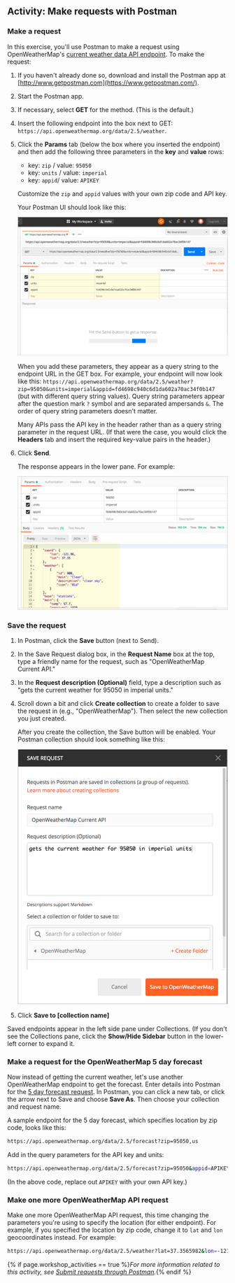 ## <i class="fa fa-user-circle"></i> Activity: Make requests with Postman

### Make a request

In this exercise, you'll use Postman to make a request using OpenWeatherMap's [current weather data API endpoint](https://openweathermap.org/current). To make the request:

1.  If you haven't already done so, download and install the Postman app at [http://www.getpostman.com](https://www.getpostman.com/).
2.  Start the Postman app.
3.  If necessary, select **GET** for the method. (This is the default.)
4.  Insert the following endpoint into the box next to GET: `https://api.openweathermap.org/data/2.5/weather`.
5.  Click the **Params** tab (below the box where you inserted the endpoint) and then add the following three parameters in the **key** and **value** rows:

    * key: `zip` / value: `95050`
    * key: `units` / value: `imperial`
    * key: `appid`/ value: `APIKEY`

    Customize the `zip` and `appid` values with your own zip code and API key.

    Your Postman UI should look like this:

    <img src="images/postmanopenweatherapi.png" class="medium"/>

	  When you add these parameters, they appear as a query string to the endpoint URL in the GET box. For example, your endpoint will now look like this: `https://api.openweathermap.org/data/2.5/weather?zip=95050&units=imperial&appid=fd4698c940c6d1da602a70ac34f0b147` (but with different query string values). Query string parameters appear after the question mark `?` symbol and are separated ampersands `&`. The order of query string parameters doesn't matter.

    Many APIs pass the API key in the header rather than as a query string parameter in the request URL. (If that were the case, you would click the **Headers** tab and insert the required key-value pairs in the header.)

7.  Click **Send**.

	  The response appears in the lower pane. For example:

    <img src="images/postmanopenweatherapiresponse.png" class="medium"/>

### Save the request

1.  In Postman, click the **Save** button (next to Send).
1.  In the Save Request dialog box, in the **Request Name** box at the top, type a friendly name for the request, such as "OpenWeatherMap Current API."
1.  In the **Request description (Optional)** field, type a description such as "gets the current weather for 95050 in imperial units."
3.  Scroll down a bit and click **Create collection** to create a folder to save the request in (e.g., "OpenWeatherMap"). Then select the new collection you just created.

    After you create the collection, the Save button will be enabled. Your Postman collection should look something like this:

    <img src="images/postmancollectiondialog.png" class="small"/>

4.  Click **Save to [collection name]**

Saved endpoints appear in the left side pane under Collections. (If you don't see the Collections pane, click the **Show/Hide Sidebar** button in the lower-left corner to expand it.

### Make a request for the OpenWeatherMap 5 day forecast

Now instead of getting the current weather, let's use another OpenWeatherMap endpoint to get the forecast. Enter details into Postman for the [5 day forecast request](https://openweathermap.org/forecast5). In Postman, you can click a new tab, or click the arrow next to Save and choose **Save As**. Then choose your collection and request name.

A sample endpoint for the 5 day forecast, which specifies location by zip code, looks like this:

```bash
https://api.openweathermap.org/data/2.5/forecast?zip=95050,us
```

Add in the query parameters for the API key and units:

```bash
https://api.openweathermap.org/data/2.5/forecast?zip=95050&appid=APIKEY&units=imperial
```

(In the above code, replace out `APIKEY` with your own API key.)

### Make one more OpenWeatherMap API request

Make one more OpenWeatherMap API request, this time changing the parameters you're using to specify the location (for either endpoint). For example, if you specified the location by zip code, change it to `lat` and `lon` geocoordinates instead. For example:

```bash
https://api.openweathermap.org/data/2.5/weather?lat=37.3565982&lon=-121.9689848&units=imperial&appid=fd4698c940c6d1da602a70ac34f0b147
```

{% if page.workshop_activities == true %}*For more information related to this activity, see [Submit requests through Postman](docapis_postman.html).*{% endif %}
